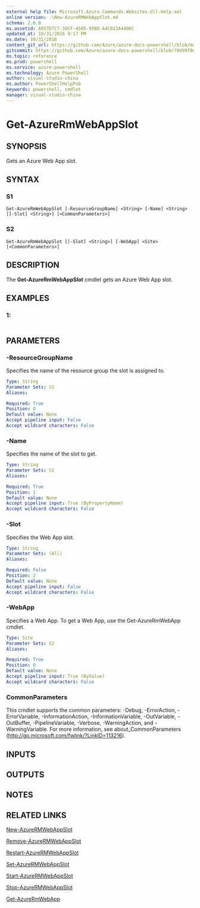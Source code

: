 ```yaml
---
external help file: Microsoft.Azure.Commands.Websites.dll-Help.xml
online version: .\New-AzureRMWebAppSlot.md
schema: 2.0.0
ms.assetid: A957D7C7-30CF-4505-93B0-A4C013A4406C
updated_at: 10/31/2016 9:17 PM
ms.date: 10/31/2016
content_git_url: https://github.com/Azure/azure-docs-powershell/blob/master/azureps-cmdlets-docs/ResourceManager/AzureRM.Websites/v1.0/Get-AzureRMWebAppSlot.md
gitcommit: https://github.com/Azure/azure-docs-powershell/blob/70d99f0e924efe152eb73454f7898f92d5a5db64/azureps-cmdlets-docs/ResourceManager/AzureRM.Websites/v1.0/Get-AzureRMWebAppSlot.md
ms.topic: reference
ms.prod: powershell
ms.service: azure-powershell
ms.technology: Azure PowerShell
author: visual-studio-china
ms.author: PowerShellHelpPub
keywords: powershell, cmdlet
manager: visual-studio-china
---
```


# Get-AzureRmWebAppSlot

## SYNOPSIS
Gets an Azure Web App slot.

## SYNTAX

### S1
```
Get-AzureRmWebAppSlot [-ResourceGroupName] <String> [-Name] <String> [[-Slot] <String>] [<CommonParameters>]
```

### S2
```
Get-AzureRmWebAppSlot [[-Slot] <String>] [-WebApp] <Site> [<CommonParameters>]
```

## DESCRIPTION
The **Get-AzureRmWebAppSlot** cmdlet gets an Azure Web App slot.

## EXAMPLES

### 1:
```

```

## PARAMETERS

### -ResourceGroupName
Specifies the name of the resource group the slot is assigned to.

```yaml
Type: String
Parameter Sets: S1
Aliases: 

Required: True
Position: 0
Default value: None
Accept pipeline input: False
Accept wildcard characters: False
```

### -Name
Specifies the name of the slot to get.

```yaml
Type: String
Parameter Sets: S1
Aliases: 

Required: True
Position: 1
Default value: None
Accept pipeline input: True (ByPropertyName)
Accept wildcard characters: False
```

### -Slot
Specifies the Web App slot.

```yaml
Type: String
Parameter Sets: (All)
Aliases: 

Required: False
Position: 2
Default value: None
Accept pipeline input: False
Accept wildcard characters: False
```

### -WebApp
Specifies a Web App.
To get a Web App, use the Get-AzureRmWebApp cmdlet.

```yaml
Type: Site
Parameter Sets: S2
Aliases: 

Required: True
Position: 0
Default value: None
Accept pipeline input: True (ByValue)
Accept wildcard characters: False
```

### CommonParameters
This cmdlet supports the common parameters: -Debug, -ErrorAction, -ErrorVariable, -InformationAction, -InformationVariable, -OutVariable, -OutBuffer, -PipelineVariable, -Verbose, -WarningAction, and -WarningVariable. For more information, see about_CommonParameters (http://go.microsoft.com/fwlink/?LinkID=113216).

## INPUTS

## OUTPUTS

## NOTES

## RELATED LINKS

[New-AzureRMWebAppSlot](xref:ResourceManager/AzureRM.Websites/v1.0/New-AzureRMWebAppSlot.md)

[Remove-AzureRMWebAppSlot](xref:ResourceManager/AzureRM.Websites/v1.0/Remove-AzureRMWebAppSlot.md)

[Restart-AzureRMWebAppSlot](xref:ResourceManager/AzureRM.Websites/v1.0/Restart-AzureRMWebAppSlot.md)

[Set-AzureRMWebAppSlot](xref:ResourceManager/AzureRM.Websites/v1.0/Set-AzureRMWebAppSlot.md)

[Start-AzureRMWebAppSlot](xref:ResourceManager/AzureRM.Websites/v1.0/Start-AzureRMWebAppSlot.md)

[Stop-AzureRMWebAppSlot](xref:ResourceManager/AzureRM.Websites/v1.0/Stop-AzureRMWebAppSlot.md)

[Get-AzureRmWebApp](xref:ResourceManager/AzureRM.Websites/v1.0/Get-AzureRmWebApp.md)


